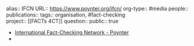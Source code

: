 alias:: IFCN
URL:: https://www.poynter.org/ifcn/
org-type:: #media 
people::
publications:: 
tags:: organisation, #fact-checking  
project:: [[FACTs 4CT]] 
question::
public:: true

- [International Fact-Checking Network - Poynter](https://www.poynter.org/ifcn/)
-